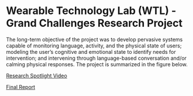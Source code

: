 # Wearable Technology Lab (WTL) - Grand Challenges Research Project

The long-term objective of the project was to develop pervasive systems capable of monitoring
language, activity, and the physical state of users; modeling the user’s cognitive and emotional
state to identify needs for intervention; and intervening through language-based conversation
and/or calming physical responses. The project is summarized in the figure below. 




[Research Spotlight Video](v=IygiRompItI&ab_channel=CollegeofScienceandEngineering%2CUMN "Research Spotlight: UMN 'Smart hug' technology aims to improve health and well-being")

[Final Report](https://smarthugs.umn.edu/sites/smarthugs.umn.edu/files/2021-07/FinalReport.pdf "Improving health and well-being with personalized, pervasive technology")
